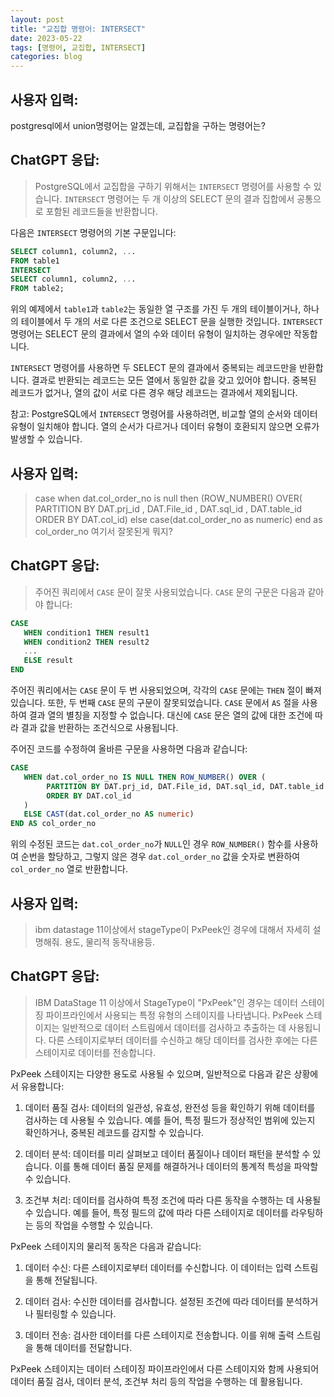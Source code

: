 ```yaml
---
layout: post
title: "교집합 명령어: INTERSECT"
date: 2023-05-22
tags: [명령어, 교집합, INTERSECT]
categories: blog
---
```


## 사용자 입력:
> 
postgresql에서  union명령어는 알겠는데, 교집합을 구하는 명령어는?

## ChatGPT 응답:
> PostgreSQL에서 교집합을 구하기 위해서는 `INTERSECT` 명령어를 사용할 수 있습니다. `INTERSECT` 명령어는 두 개 이상의 SELECT 문의 결과 집합에서 공통으로 포함된 레코드들을 반환합니다.

다음은 `INTERSECT` 명령어의 기본 구문입니다:

```sql
SELECT column1, column2, ...
FROM table1
INTERSECT
SELECT column1, column2, ...
FROM table2;
```

위의 예제에서 `table1`과 `table2`는 동일한 열 구조를 가진 두 개의 테이블이거나, 하나의 테이블에서 두 개의 서로 다른 조건으로 SELECT 문을 실행한 것입니다. `INTERSECT` 명령어는 SELECT 문의 결과에서 열의 수와 데이터 유형이 일치하는 경우에만 작동합니다.

`INTERSECT` 명령어를 사용하면 두 SELECT 문의 결과에서 중복되는 레코드만을 반환합니다. 결과로 반환되는 레코드는 모든 열에서 동일한 값을 갖고 있어야 합니다. 중복된 레코드가 없거나, 열의 값이 서로 다른 경우 해당 레코드는 결과에서 제외됩니다.

참고: PostgreSQL에서 `INTERSECT` 명령어를 사용하려면, 비교할 열의 순서와 데이터 유형이 일치해야 합니다. 열의 순서가 다르거나 데이터 유형이 호환되지 않으면 오류가 발생할 수 있습니다.

## 사용자 입력:
> case when dat.col_order_no is null then (ROW_NUMBER() OVER(
        PARTITION BY DAT.prj_id
        , DAT.File_id
        , DAT.sql_id
        , DAT.table_id
    ORDER BY
        DAT.col_id) else case(dat.col_order_no as numeric) end as col_order_no 여기서 잘못된게 뭐지?

## ChatGPT 응답:
> 주어진 쿼리에서 `CASE` 문이 잘못 사용되었습니다. `CASE` 문의 구문은 다음과 같아야 합니다:

```sql
CASE
   WHEN condition1 THEN result1
   WHEN condition2 THEN result2
   ...
   ELSE result
END
```

주어진 쿼리에서는 `CASE` 문이 두 번 사용되었으며, 각각의 `CASE` 문에는 `THEN` 절이 빠져있습니다. 또한, 두 번째 `CASE` 문의 구문이 잘못되었습니다. `CASE` 문에서 `AS` 절을 사용하여 결과 열의 별칭을 지정할 수 없습니다. 대신에 `CASE` 문은 열의 값에 대한 조건에 따라 결과 값을 반환하는 조건식으로 사용됩니다.

주어진 코드를 수정하여 올바른 구문을 사용하면 다음과 같습니다:

```sql
CASE
   WHEN dat.col_order_no IS NULL THEN ROW_NUMBER() OVER (
        PARTITION BY DAT.prj_id, DAT.File_id, DAT.sql_id, DAT.table_id
        ORDER BY DAT.col_id
   )
   ELSE CAST(dat.col_order_no AS numeric)
END AS col_order_no
```

위의 수정된 코드는 `dat.col_order_no`가 `NULL`인 경우 `ROW_NUMBER()` 함수를 사용하여 순번을 할당하고, 그렇지 않은 경우 `dat.col_order_no` 값을 숫자로 변환하여 `col_order_no` 열로 반환합니다.

## 사용자 입력:
> ibm datastage 11이상에서 stageType이 PxPeek인 경우에 대해서 자세히 설명해줘. 용도, 물리적 동작내용등.

## ChatGPT 응답:
> IBM DataStage 11 이상에서 StageType이 "PxPeek"인 경우는 데이터 스테이징 파이프라인에서 사용되는 특정 유형의 스테이지를 나타냅니다. PxPeek 스테이지는 일반적으로 데이터 스트림에서 데이터를 검사하고 추출하는 데 사용됩니다. 다른 스테이지로부터 데이터를 수신하고 해당 데이터를 검사한 후에는 다른 스테이지로 데이터를 전송합니다.

PxPeek 스테이지는 다양한 용도로 사용될 수 있으며, 일반적으로 다음과 같은 상황에서 유용합니다:

1. 데이터 품질 검사: 데이터의 일관성, 유효성, 완전성 등을 확인하기 위해 데이터를 검사하는 데 사용될 수 있습니다. 예를 들어, 특정 필드가 정상적인 범위에 있는지 확인하거나, 중복된 레코드를 감지할 수 있습니다.

2. 데이터 분석: 데이터를 미리 살펴보고 데이터 품질이나 데이터 패턴을 분석할 수 있습니다. 이를 통해 데이터 품질 문제를 해결하거나 데이터의 통계적 특성을 파악할 수 있습니다.

3. 조건부 처리: 데이터를 검사하여 특정 조건에 따라 다른 동작을 수행하는 데 사용될 수 있습니다. 예를 들어, 특정 필드의 값에 따라 다른 스테이지로 데이터를 라우팅하는 등의 작업을 수행할 수 있습니다.

PxPeek 스테이지의 물리적 동작은 다음과 같습니다:

1. 데이터 수신: 다른 스테이지로부터 데이터를 수신합니다. 이 데이터는 입력 스트림을 통해 전달됩니다.

2. 데이터 검사: 수신한 데이터를 검사합니다. 설정된 조건에 따라 데이터를 분석하거나 필터링할 수 있습니다.

3. 데이터 전송: 검사한 데이터를 다른 스테이지로 전송합니다. 이를 위해 출력 스트림을 통해 데이터를 전달합니다.

PxPeek 스테이지는 데이터 스테이징 파이프라인에서 다른 스테이지와 함께 사용되어 데이터 품질 검사, 데이터 분석, 조건부 처리 등의 작업을 수행하는 데 활용됩니다.

